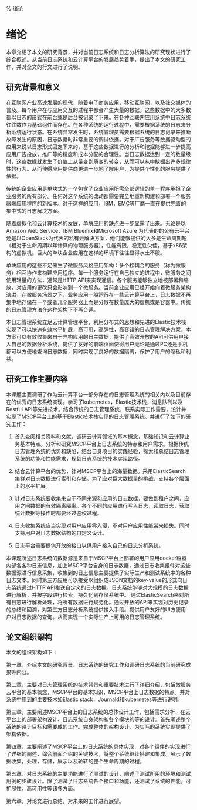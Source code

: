% 绪论

# 绪论

本章介绍了本文的研究背景，并对当前日志系统和日志分析算法的研究现状进行了综合概述。从当前日志系统和云计算平台的发展趋势着手，提出了本文的研究工作，并对全文的行文进行了说明。

## 研究背景和意义

在互联网产业高速发展的现代，随着电子商务应用，移动互联网，以及社交媒体的普及。每个用户在与应用交互的过程中都会产生大量的数据。这些数据中的大多数都以日志的形式在前台或是后台被记录了下来。在各种互联网应用系统中日志系统往往数作为基础组件而存在。在各种系统的运行过程中，需要根据系统的日志来分析系统运行状态。在系统异常发生时，系统管理员需要根据系统的日志记录来推断故障发生的原因，日志数据时非常重要的调试依据。对于广告服务等数据驱动型的应用来说以日志形式固定下来的，基于这些数据进行的分析和挖掘能够进一步提高应用广告投放，推广等的精度和成本分配的合理性。当日志数据达到一定的数量级时，这些数据就发生了价值上从量变到质变的转变，从而可以从中挖掘出许多规律性的行为。从而使得应用提供商更进一步地了解用户，为提供个性化的服务提供了依据。

传统的企业应用是单块式的一个包含了企业应用所需全部逻辑的单一程序承担了企业服务的所有部分。任何对这个系统的改动都需要完全地重新构建和部署一个服务器端应用程序的新版本。对于这样的应用，IBM，EMC等厂商一直在提供完善的集中式的日志解决方案。

随着虚拟化和云计算技术的发展，单块应用的缺点进一步显露了出来。无论是以Amazon Web Service，IBM Bluemix和Microsoft Azure 为代表的的公有云平台还是以OpenStack为代表的私有云解决方案，他们能够提供的大多是生命周期短（相对于生命周期以年计算的物理服务器），性能有限，稳定性欠佳，基于x86架构的虚拟机。巨大的单块企业应用在这样的环境下往往显得水土不服。

单块应用的这些不足催生了微服务风格应用架构：多个松耦合的服务（称为微服务）相互协作来构建应用程序。每一个服务运行在自己独立的进程中，微服务之间使用轻量的方法，通常是HTTP API来实现通信。各个服务能够独立地被部署和缩放，对应用的更改只会影响到一个微服务。当前企业应用已经开始向着微服务架构演进，在微服务场景之下，业务应用一般运行在一些云计算平台上，日志数据不再集中地存储在一个或者几个服务器上而是分散在数量庞大的虚机或是容器中。传统的日志管理方法在这种架构下不再合适。

本日志管理系统立足云计算管理平台，利用分布式的思想和先进的Elastic技术栈实现了可以快速有效水平扩展，高可用，高弹性，高容错的日志管理解决方案。本方案可以有效收集来自于异构应用的日主数据，提供了高效开放的API可供用户接入自己的数据分析系统，提供了友好的前端页面使得用户无论是通过PC还是手机都可以方便地查询日志数据，同时实现了良好的数据隔离，保护了用户的隐私和利益。

<!--## 国内外研究现状-->
## 研究工作主要内容
本课题主要调研了作为云计算平台一部分存在的日志管理系统的相关内以及目前存在的优秀的日志系统实现。学习了kubernetes，Elastic技术栈，消息队列以及Restful API等先进技术。结合传统的日志管理系统，联系实际工作需要，设计并实现了MSCP平台上的基于Elastic技术栈实现的日志管理系统。并进行了如下的研究工作：

1. 首先查阅相关资料和文献，调研云计算领域的基本概念，基础知识和云计算业务基本特点。分析和研究MSCP平台上日志系统的特点和用户需求。根据传统日志管理系统的优势和缺陷，结合自身项目的实践经验，探索和总结日志管理系统的功能和性能需求，规划日志系统的技术实现路径。

2. 结合云计算平台的优势，针对MSCP平台上的海量数据。采用ElasticSearch集群对日志数据进行索引和存储。为了应对巨大数据量的挑战，支持各个层面上的水平扩展。

3. 针对日志系统要收集来自于不同来源和应用的日志数据，要做到租户之间，应用之间数据的有效隔离隔离。各个不同的应用进行写入日志，读取日志，获取统计数据等操作时都要经过鉴权过程。

4. 日志收集系统应当实现对用户应用零入侵，不对用户应用性能带来损失。同时支持用户对日志数据结构的自定义设计。

5. 日志平台需要提供开放的接口以供用户接入自己的日志分析系统。

本课题所述日志系统的数据源是来自于MSCP平台上部署的用户应用docker容器内部各各种日志信息，加上MSCP平台自身的日志数据，通过日志收集组件对这些数据源进行信息采集，收集到的日志信息主要提供了实际生产和测试系统中的各种日志文本。同时第三方应用可以接受以组织成JSON文档的key-value的形式向日志系统通过HTTP API推送自定义的日志数据。日志系统能够对大规模的日志数据进行解析，并按字段进行检索，持久化到存储系统中。 通过ElasticSearch来对所有日志进行解析处理，将所有数据进行规范化。通过开放的API来实现对历史记录的总结和回溯，对第三方日志分析系统提供接入手段。提供用户友好的UI方便用户对日志数据的查询。从而实现一个实际生产上可用的日志管理系统。

## 论文组织架构

本文的组织架构如下：

第一章，介绍本文的研究背景、日志系统的研究工作和调研日志系统的当前研究成果等内容。

第二章，主要对日志管理系统的技术背景和重要技术进行了详细介绍，包括微服务云平台的基本概念，MSCP平台的基本知识，MSCP平台上日志数据的特点。并对系统中用到的主要技术如Elastic stack，Journald和kubernetes等进行说明。

第三章，主要阐述MSCP平台上的日志系统的总体设计工作，包括需求分析、在云平台上的部署架构设计、日志系统自身架构和各个模块的等的设计。首先阐述整个系统的设计目标和需要成的工作。完成整体的架构设计，为实际的系统实现提供了架构依据。

第四章，主要阐述了MSCP平台上的日志系统的具体实现，对各个组件的实现进行了详细的阐述，综合前面介绍的关键技术，将整个系统继续搭建和集成。展示了数据收集，处理，存储，展示以及轮转的整个生命周期的过程。

第五章，对日志系统的主要功能进行了测试的设计，阐述了测试所用的环境和测试用例的步骤设计。除了测试了日志系统各个接口和功能，还测试了系统的性能，可扩展性，高可用性等诸多方面。

第六章，对论文进行总结，对未来的工作进行展望。

